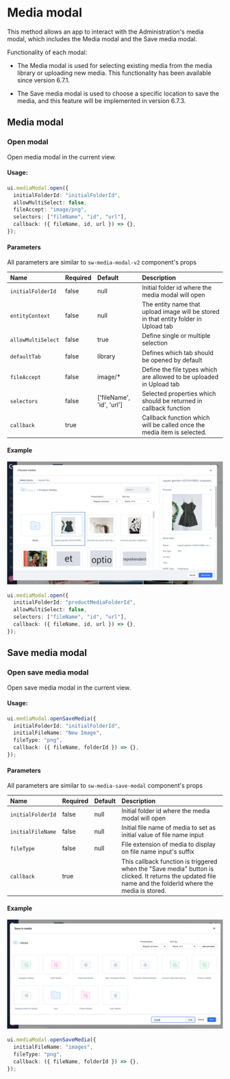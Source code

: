 # Media modal

This method allows an app to interact with the Administration's media modal, which includes the Media modal and the Save media modal.

Functionality of each modal:
- The Media modal is used for selecting existing media from the media library or uploading new media. This functionality has been available since version 6.7.1.

- The Save media modal is used to choose a specific location to save the media, and this feature will be implemented in version 6.7.3.

## Media modal

### Open modal

Open media modal in the current view.

#### Usage:

```ts
ui.mediaModal.open({
  initialFolderId: "initialFolderId",
  allowMultiSelect: false,
  fileAccept: "image/png",
  selectors: ["fileName", "id", "url"],
  callback: ({ fileName, id, url }) => {},
});
```

#### Parameters

All parameters are similar to `sw-media-modal-v2` component's props

| Name               | Required | Default                   | Description                                                                          |
| :----------------- | :------- | :------------------------ | :----------------------------------------------------------------------------------- |
| `initialFolderId`  | false    | null                      | Initial folder id where the media modal will open                                    |
| `entityContext`    | false    | null                      | The entity name that upload image will be stored in that entity folder in Upload tab |
| `allowMultiSelect` | false    | true                      | Define single or multiple selection                                                  |
| `defaultTab`       | false    | library                   | Defines which tab should be opened by default                                        |
| `fileAccept`       | false    | image/\*                  | Define the file types which are allowed to be uploaded in Upload tab                 |
| `selectors`        | false    | ['fileName', 'id', 'url'] | Selected properties which should be returned in callback function                    |
| `callback`         | true     |                           | Callback function which will be called once the media item is selected.              |

#### Example

![Menu item example](./assets/media-modal.png)

```ts
ui.mediaModal.open({
  initialFolderId: "productMediaFolderId",
  allowMultiSelect: false,
  selectors: ["fileName", "id", "url"],
  callback: ({ fileName, id, url }) => {},
});
```

## Save media modal

### Open save media modal

Open save media modal in the current view.

#### Usage:

```ts
ui.mediaModal.openSaveMedia({
  initialFolderId: "initialFolderId",
  initialFileName: "New Image",
  fileType: "png",
  callback: ({ fileName, folderId }) => {},
});
```

#### Parameters

All parameters are similar to `sw-media-save-modal` component's props

| Name               | Required | Default                   | Description                                                                          |
| :----------------- | :------- | :------------------------ | :----------------------------------------------------------------------------------- |
| `initialFolderId`  | false    | null                      | Initial folder id where the media modal will open                                    |
| `initialFileName`  | false    | null                      | Initial file name of media to set as initial value of file name input                                    |
| `fileType`  | false    | null                      | File extension of media to display on file name input's suffix                                    |
| `callback`         | true     |                           | This callback function is triggered when the "Save media" button is clicked. It returns the updated file name and the folderId where the media is stored.              |

#### Example

![Menu item example](./assets/save-media-modal.png)

```ts
ui.mediaModal.openSaveMedia({
  initialFileName: "images",
  fileType: "png",
  callback: ({ fileName, folderId }) => {},
});
```
